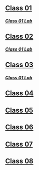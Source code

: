 ## [Class 01](/Reading-Notes/102/Class01)

##### [Class 01 Lab](/Reading-Notes/102/Class01/Lab01)

## [Class 02](/Reading-Notes/102/Class02)

##### [Class 01 Lab](/Reading-Notes/102/Class02/Lab02)

## [Class 03](/Reading-Notes/102/Class03)

##### [Class 01 Lab](/Reading-Notes/102/Class03/Lab03)

## [Class 04](/Reading-Notes/102/Class04)

## [Class 05](/Reading-Notes/102/Class05)

## [Class 06](/Reading-Notes/102/Class06)

## [Class 07](/Reading-Notes/102/Class07)

## [Class 08](/Reading-Notes/102/Class08)
